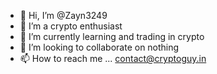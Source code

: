 - 👋 Hi, I’m @Zayn3249
- 👀 I’m a crypto enthusiast
- 🌱 I’m currently learning and trading in crypto
- 💞️ I’m looking to collaborate on nothing
- 📫 How to reach me ... contact@cryptoguy.in


<!---
Zayn3249/Zayn3249 is a ✨ special ✨ repository because its `README.md` (this file) appears on your GitHub profile.
You can click the Preview link to take a look at your changes.
--->
